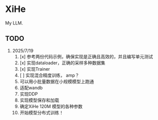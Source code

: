 # XiHe

My LLM.

## TODO

1. 2025/7/19
   1. [x] 参考两份代码示例，确保实现是正确且高效的，并且编写单元测试
   2. [x] 实现dataloader，正确的采样多种数据集
   3. [x] 实现Trainer
   4. [ ] 实现混合精度训练， amp？
   5. 可以用小批量数据在小规模模型上跑通
   6. 适配wandb
   7. 实现DDP
   8. 实现模型保存和加载
   9. 确定XiHe 120M 模型的各种参数
   10. 开始模型分布式训练！
